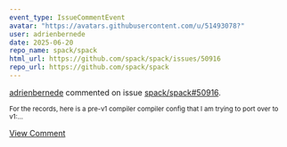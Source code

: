 ```yaml
---
event_type: IssueCommentEvent
avatar: "https://avatars.githubusercontent.com/u/51493078?"
user: adrienbernede
date: 2025-06-20
repo_name: spack/spack
html_url: https://github.com/spack/spack/issues/50916
repo_url: https://github.com/spack/spack
---
```


<a href='https://github.com/adrienbernede' target='_blank'>adrienbernede</a> commented on issue <a href='https://github.com/spack/spack/issues/50916' target='_blank'>spack/spack#50916</a>.

<small>For the records, here is a pre-v1 compiler compiler config that I am trying to port over to v1:...</small>

<a href='https://github.com/spack/spack/issues/50916' target='_blank'>View Comment</a>